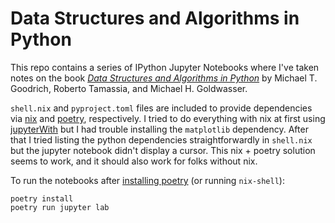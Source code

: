 # Data Structures and Algorithms in Python

This repo contains a series of IPython Jupyter Notebooks where I've taken notes
on the book _[Data Structures and Algorithms in
Python](https://openlibrary.org/works/OL19548248W)_ by Michael T. Goodrich,
Roberto Tamassia, and Michael H. Goldwasser.

`shell.nix` and `pyproject.toml` files are included to provide dependencies via
[nix](https://nixos.org/explore.html) and
[poetry](https://python-poetry.org/docs/#installing-with-pipx), respectively. I
tried to do everything with nix at first using
[jupyterWith](https://github.com/tweag/jupyterWith) but I had trouble installing
the `matplotlib` dependency. After that I tried listing the python dependencies
straightforwardly in `shell.nix` but the jupyter notebook didn't display a
cursor. This nix + poetry solution seems to work, and it should also work for
folks without nix.

To run the notebooks after [installing
poetry](https://python-poetry.org/docs/#installing-with-pipx) (or running
`nix-shell`):

```shell
poetry install
poetry run jupyter lab
```
